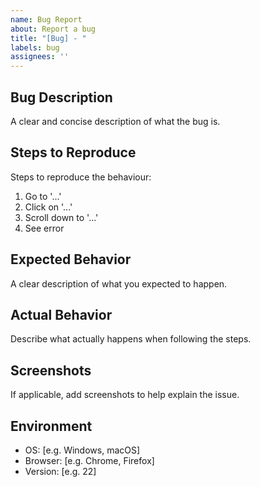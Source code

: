 ```yaml
---
name: Bug Report
about: Report a bug
title: "[Bug] - "
labels: bug
assignees: ''
---
```

## Bug Description
A clear and concise description of what the bug is.

## Steps to Reproduce
Steps to reproduce the behaviour:
1. Go to '...'
2. Click on '...'
3. Scroll down to '...'
4. See error

## Expected Behavior
A clear description of what you expected to happen.

## Actual Behavior
Describe what actually happens when following the steps.

## Screenshots
If applicable, add screenshots to help explain the issue.

## Environment
- OS: [e.g. Windows, macOS]
- Browser: [e.g. Chrome, Firefox]
- Version: [e.g. 22]
